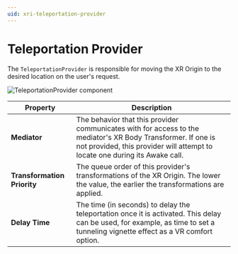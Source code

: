 ```yaml
---
uid: xri-teleportation-provider
---
```

# Teleportation Provider

The `TeleportationProvider` is responsible for moving the XR Origin to the desired location on the user's request.

![TeleportationProvider component](images/teleportation-provider.png)

| **Property** | **Description** |
|---|---|
|**Mediator**| The behavior that this provider communicates with for access to the mediator's XR Body Transformer. If one is not provided, this provider will attempt to locate one during its Awake call. |
|**Transformation Priority**| The queue order of this provider's transformations of the XR Origin. The lower the value, the earlier the transformations are applied. |
| **Delay Time** | The time (in seconds) to delay the teleportation once it is activated. This delay can be used, for example, as time to set a tunneling vignette effect as a VR comfort option. |
